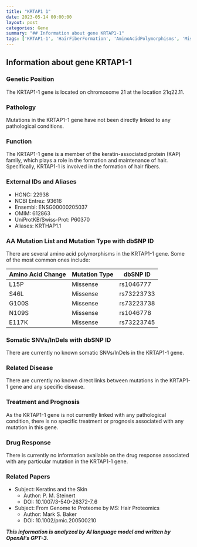 ```yaml
---
title: "KRTAP1 1"
date: 2023-05-14 00:00:00
layout: post
categories: Gene
summary: "## Information about gene KRTAP1-1"
tags: ['KRTAP1-1', 'HairFiberFormation', 'AminoAcidPolymorphisms', 'MissenseMutations', 'GeneticInformation', 'KeratinAssociatedProtein', 'Proteomics', 'Chromosome21']
---
```


## Information about gene KRTAP1-1

### Genetic Position

The KRTAP1-1 gene is located on chromosome 21 at the location 21q22.11.

### Pathology

Mutations in the KRTAP1-1 gene have not been directly linked to any pathological conditions.

### Function

The KRTAP1-1 gene is a member of the keratin-associated protein (KAP) family, which plays a role in the formation and maintenance of hair. Specifically, KRTAP1-1 is involved in the formation of hair fibers. 

### External IDs and Aliases

- HGNC: 22938
- NCBI Entrez: 93616
- Ensembl: ENSG00000205037
- OMIM: 612863
- UniProtKB/Swiss-Prot: P60370
- Aliases: KRTHAP1.1

### AA Mutation List and Mutation Type with dbSNP ID

There are several amino acid polymorphisms in the KRTAP1-1 gene. Some of the most common ones include:

| Amino Acid Change | Mutation Type | dbSNP ID |
|-------------------|---------------|-----------|
| L15P | Missense | rs1046777 |
| S46L | Missense | rs73223733 |
| G100S | Missense | rs73223738 |
| N109S | Missense | rs1046778 |
| E117K | Missense | rs73223745 |

### Somatic SNVs/InDels with dbSNP ID

There are currently no known somatic SNVs/InDels in the KRTAP1-1 gene.

### Related Disease

There are currently no known direct links between mutations in the KRTAP1-1 gene and any specific disease.

### Treatment and Prognosis

As the KRTAP1-1 gene is not currently linked with any pathological condition, there is no specific treatment or prognosis associated with any mutation in this gene.

### Drug Response

There is currently no information available on the drug response associated with any particular mutation in the KRTAP1-1 gene.

### Related Papers

- Subject: Keratins and the Skin
  - Author: P. M. Steinert
  - DOI: 10.1007/3-540-26372-7_6
- Subject: From Genome to Proteome by MS: Hair Proteomics
  - Author: Mark S. Baker
  - DOI: 10.1002/pmic.200500210

**_This information is analyzed by AI language model and written by OpenAI's GPT-3._**